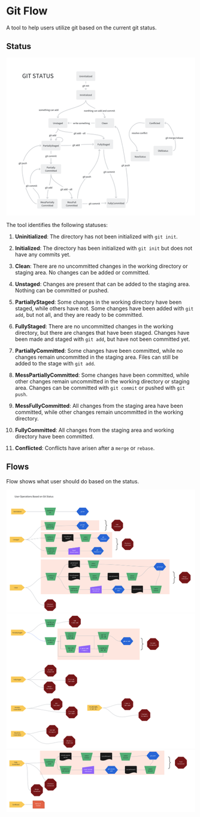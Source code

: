 # Git Flow

A tool to help users utilize git based on the current git status.

## Status

![status.png](pictures/status.png)

The tool identifies the following statuses:

1. **Uninitialized**: The directory has not been initialized with `git init`.
2. **Initialized**: The directory has been initialized with `git init` but does not have any commits yet.

3. **Clean**: There are no uncommitted changes in the working directory or staging area. No changes can be added or committed.

4. **Unstaged**: Changes are present that can be added to the staging area. Nothing can be committed or pushed.

5. **PartiallyStaged**: Some changes in the working directory have been staged, while others have not. Some changes have been added with `git add`, but not all, and they are ready to be committed.

6. **FullyStaged**: There are no uncommitted changes in the working directory, but there are changes that have been staged. Changes have been made and staged with `git add`, but have not been committed yet.

7. **PartiallyCommitted**: Some changes have been committed, while no changes remain uncommitted in the staging area. Files can still be added to the stage with `git add`.

8. **MessPartiallyCommitted**: Some changes have been committed, while other changes remain uncommitted in the working directory or staging area. Changes can be committed with `git commit` or pushed with `git push`.

9. **MessFullyCommitted**: All changes from the staging area have been committed, while other changes remain uncommitted in the working directory.

10. **FullyCommitted**: All changes from the staging area and working directory have been committed.

11. **Conflicted**: Conflicts have arisen after a `merge` or `rebase`.

## Flows

Flow shows what user should do based on the status.

![flow1](pictures/flow1.png)
![flow2](pictures/flow2.png)
![flow3](pictures/flow3.png)
